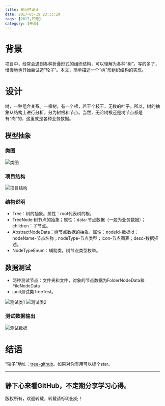 ```yaml
---
title: 树组件设计
date: 2017-05-19 23:33:20
tags: [2017,开源]
category: [开源]
---
```

# 背景
项目中，经常会遇到各种折叠形式的组织结构，可以理解为各种“树”。写的多了，慢慢地也开始尝试造“轮子”。本文，简单描述一个“树”形组织结构的实现。

# 设计
树，一种组合关系。一棵树，有一个根，若干个枝干，无数的叶子。所以，树的抽象从结构上进行分析，分为树根和节点。当然，无论树根还是树节点都是有“肉”的，这里就是各种业务数据。

<!--more-->

## 模型抽象
### 类图
![类图](http://of7369y0i.bkt.clouddn.com//2017/05/%E5%BC%80%E6%BA%90%E9%82%A3%E4%BA%9B%E4%BA%8B/class.JPG)

### 项目结构
![项目结构](http://of7369y0i.bkt.clouddn.com//2017/05/%E5%BC%80%E6%BA%90%E9%82%A3%E4%BA%9B%E4%BA%8B/%E5%B7%A5%E7%A8%8B%E7%BB%93%E6%9E%84.JPG)

### 结构说明
+ Tree：树的抽象。属性：root代表树的根。
+ TreeNode:树节点的抽象；属性：data-节点数据（一般为业务数据）；children：子节点。
+ AbstractNodeData：树节点数据的抽象。属性：nodeId-数据id；nodeName-节点名称；nodeType-节点类型；icon-节点图表；desc-数据描述。
+ NodeTypeEnum：辅助类，树节点类型枚举。

## 数据测试
+ 两种测试节点：文件夹和文件，对象的节点数据为FolderNodeData和FileNodeData
+ junit测试类TreeTest。

![ 测试类1](http://of7369y0i.bkt.clouddn.com//2017/05/%E5%BC%80%E6%BA%90%E9%82%A3%E4%BA%9B%E4%BA%8B/test1.JPG)
![ 测试类2](http://of7369y0i.bkt.clouddn.com//2017/05/%E5%BC%80%E6%BA%90%E9%82%A3%E4%BA%9B%E4%BA%8B/test2.JPG)

### 测试数据输出
![测试数据](http://of7369y0i.bkt.clouddn.com//2017/05/%E5%BC%80%E6%BA%90%E9%82%A3%E4%BA%9B%E4%BA%8B/tree.JPG)

# 结语
“轮子”地址：[tree-github](https://github.com/alanzhang211/tree)。如果对你有用可以标个star。

---
**静下心来看GitHub，不定期分享学习心得**。
---
版权所有，欢迎转载，转载请标明出处！
